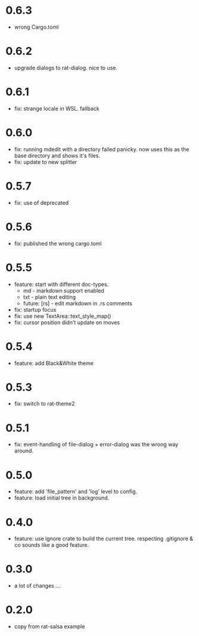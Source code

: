 # 0.6.3

* wrong Cargo.toml

# 0.6.2

* upgrade dialogs to rat-dialog. nice to use.

# 0.6.1

* fix: strange locale in WSL. fallback

# 0.6.0

* fix: running mdedit with a directory failed panicky.
  now uses this as the base directory and shows it's files.
* fix: update to new splitter

# 0.5.7

* fix: use of deprecated

# 0.5.6

* fix: published the wrong cargo.toml

# 0.5.5

* feature: start with different doc-types.
    - md - markdown support enabled
    - txt - plain text editing
    - future: \[rs\] - edit markdown in .rs comments
* fix: startup focus
* fix: use new TextArea::text_style_map()
* fix: cursor position didn't update on moves

# 0.5.4

* feature: add Black&White theme

# 0.5.3

* fix: switch to rat-theme2

# 0.5.1

* fix: event-handling of file-dialog + error-dialog was
  the wrong way around.

# 0.5.0

* feature: add 'file_pattern' and 'log' level to config.
* feature: load initial tree in background.

# 0.4.0

* feature: use ignore crate to build the current tree.
  respecting .gitignore & co sounds like a good feature.

# 0.3.0

* a lot of changes ...

# 0.2.0

* copy from rat-salsa example
